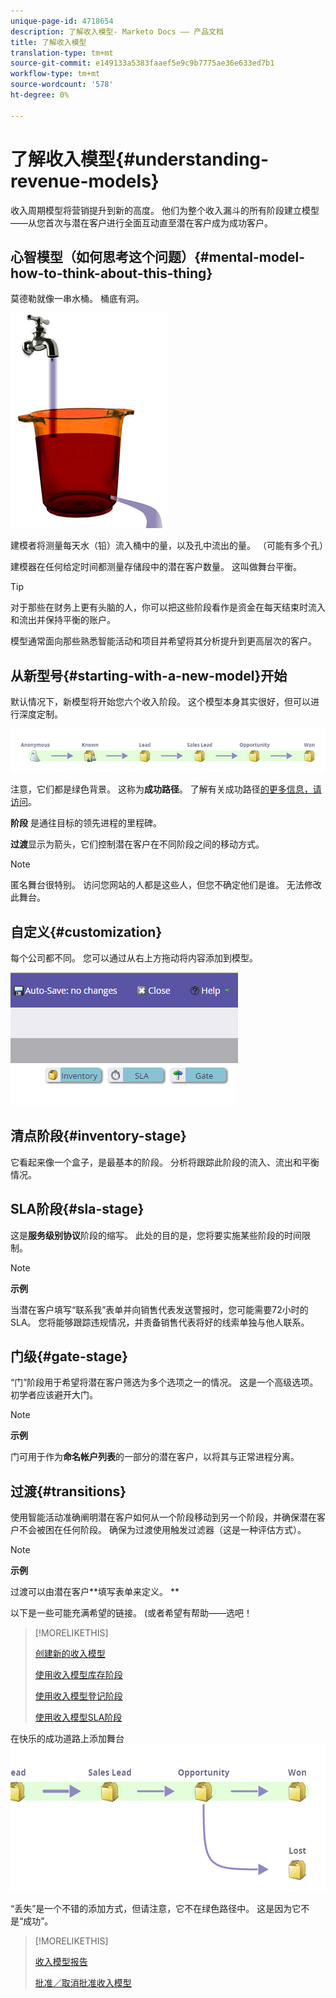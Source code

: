 ```yaml
---
unique-page-id: 4718654
description: 了解收入模型- Marketo Docs —— 产品文档
title: 了解收入模型
translation-type: tm+mt
source-git-commit: e149133a5383faaef5e9c9b7775ae36e633ed7b1
workflow-type: tm+mt
source-wordcount: '578'
ht-degree: 0%

---
```



# 了解收入模型{#understanding-revenue-models}

收入周期模型将营销提升到新的高度。 他们为整个收入漏斗的所有阶段建立模型——从您首次与潜在客户进行全面互动直至潜在客户成为成功客户。

## 心智模型（如何思考这个问题）{#mental-model-how-to-think-about-this-thing}

莫德勒就像一串水桶。 桶底有洞。

![](assets/image2015-6-12-10-3a14-3a4.png)

建模者将测量每天水（铅）流入桶中的量，以及孔中流出的量。 （可能有多个孔）

建模器在任何给定时间都测量存储段中的潜在客户数量。 这叫做舞台平衡。

>[!TIP]
>
>对于那些在财务上更有头脑的人，你可以把这些阶段看作是资金在每天结束时流入和流出并保持平衡的账户。

模型通常面向那些熟悉智能活动和项目并希望将其分析提升到更高层次的客户。

## 从新型号{#starting-with-a-new-model}开始

默认情况下，新模型将开始您六个收入阶段。 这个模型本身其实很好，但可以进行深度定制。

![](assets/image2015-6-12-9-3a43-3a11.png)

注意，它们都是绿色背景。 这称为&#x200B;**成功路径**。 了解有关成功路径[的更多信息，请访问](understanding-revenue-model-success-path.md)。

**阶段** 是通往目标的领先进程的里程碑。

**过渡**显示为箭头，它们控制潜在客户在不同阶段之间的移动方式。

>[!NOTE]
>
>匿名舞台很特别。 访问您网站的人都是这些人，但您不确定他们是谁。 无法修改此舞台。

## 自定义{#customization}

每个公司都不同。 您可以通过从右上方拖动将内容添加到模型。

![](assets/image2015-6-12-9-3a45-3a36.png)

## 清点阶段{#inventory-stage}

它看起来像一个盒子，是最基本的阶段。 分析将跟踪此阶段的流入、流出和平衡情况。

## SLA阶段{#sla-stage}

这是&#x200B;**服务级别协议**&#x200B;阶段的缩写。 此处的目的是，您将要实施某些阶段的时间限制。

>[!NOTE]
>
>**示例**
>
>当潜在客户填写“联系我”表单并向销售代表发送警报时，您可能需要72小时的SLA。 您将能够跟踪违规情况，并责备销售代表将好的线索单独与他人联系。

## 门级{#gate-stage}

“门”阶段用于希望将潜在客户筛选为多个选项之一的情况。 这是一个高级选项。 初学者应该避开大门。

>[!NOTE]
>
>**示例**
>
>门可用于作为&#x200B;**命名帐户列表**&#x200B;的一部分的潜在客户，以将其与正常进程分离。

## 过渡{#transitions}

使用智能活动准确阐明潜在客户如何从一个阶段移动到另一个阶段，并确保潜在客户不会被困在任何阶段。 确保为过渡使用触发过滤器（这是一种评估方式）。

>[!NOTE]
>
>**示例**
>
>过渡可以由潜在客户**填写表单来定义。 **

以下是一些可能充满希望的链接。 (或者希望有帮助——选吧！

>[!MORELIKETHIS]
>
>[创建新的收入模型](create-a-new-revenue-model.md)
>
>[使用收入模型库存阶段](using-revenue-model-inventory-stages.md)
>
>[使用收入模型登记阶段](using-revenue-model-gate-stages.md)
>
>[使用收入模型SLA阶段](using-revenue-model-sla-stages.md)

在快乐的成功道路上添加舞台   ![](assets/image2015-6-12-10-3a10-3a26.png)

“丢失”是一个不错的添加方式，但请注意，它不在绿色路径中。 这是因为它不是“成功”。

>[!MORELIKETHIS]
>
>[收入模型报告](report-on-your-revenue-model.md)
>
>[批准／取消批准收入模型](approve-unapprove-a-revenue-model.md)

